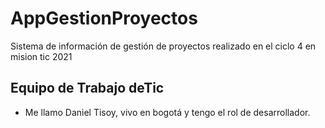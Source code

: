 # AppGestionProyectos
Sistema de información de gestión de proyectos realizado en el ciclo 4 en mision tic 2021

## Equipo de Trabajo deTic

- Me llamo Daniel Tisoy, vivo en bogotá y tengo el rol de desarrollador.
